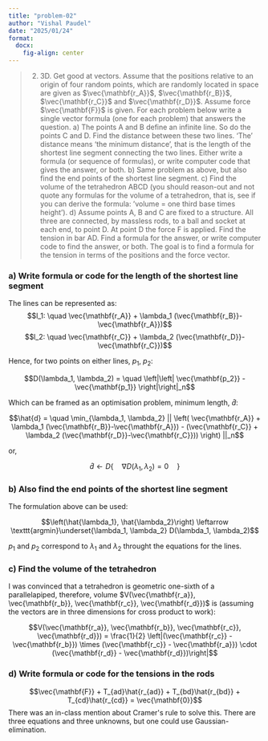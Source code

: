 ```yaml
---
title: "problem-02"
author: "Vishal Paudel"
date: "2025/01/24"
format:
  docx:
    fig-align: center
---
```


> 2. 3D. Get good at vectors. Assume that the positions relative to an origin of four random points, which are randomly located in space are given as $\vec{\mathbf{r_A}}$, $\vec{\mathbf{r_B}}$, $\vec{\mathbf{r_C}}$ and $\vec{\mathbf{r_D}}$. Assume force $\vec{\mathbf{F}}$ is given. For each problem below write a single vector formula (one for each problem) that answers the question.
>     a) The points A and B define an infinite line. So do the points C and D. Find the distance between these two lines. ‘The’ distance means ‘the minimum distance’, that is the length of the shortest line segment connecting the two lines. Either write a formula (or sequence of formulas), or write computer code that gives the answer, or both.
>     b) Same problem as above, but also find the end points of the shortest line segment.
>     c) Find the volume of the tetrahedron ABCD (you should reason-out and not quote any formulas for the volume of a tetrahedron, that is, see if you can derive the formula: ’volume = one third base times height’).
>     d) Assume points A, B and C are fixed to a structure. All three are connected, by massless rods, to a ball and socket at each end, to point D. At point D the force  F is applied. Find the tension in bar AD. Find a formula for the answer, or write computer code to find the answer, or both. The goal is to find a formula for the tension in terms of the positions and the force vector.

### a) Write formula or code for the length of the shortest line segment

The lines can be represented as:
$$l_1: \quad \vec{\mathbf{r_A}} + \lambda_1 (\vec{\mathbf{r_B}}-\vec{\mathbf{r_A}})$$
$$l_2: \quad \vec{\mathbf{r_C}} + \lambda_2 (\vec{\mathbf{r_D}}-\vec{\mathbf{r_C}})$$

Hence, for two points on either lines, $p_1$, $p_2$:

$$D(\lambda_1, \lambda_2) = \quad \left|\left| \vec{\mathbf{p_2}} - \vec{\mathbf{p_1}} \right|\right|_n$$

Which can be framed as an optimisation problem, minimum length, $\hat{d}$:

$$\hat{d} = \quad \min_{\lambda_1, \lambda_2} || \left( \vec{\mathbf{r_A}} + \lambda_1 (\vec{\mathbf{r_B}}-\vec{\mathbf{r_A}}) - (\vec{\mathbf{r_C}} + \lambda_2 (\vec{\mathbf{r_D}}-\vec{\mathbf{r_C}})) \right) ||_n$$

or,

$$\hat{d} \leftarrow D\left\{ \quad \nabla D(\lambda_1, \lambda_2) = 0 \quad\right\}$$
### b) Also find the end points of the shortest line segment

The formulation above can be used:

$$\left(\hat{\lambda_1}, \hat{\lambda_2}\right) \leftarrow \texttt{argmin}\underset{\lambda_1, \lambda_2} D(\lambda_1, \lambda_2)$$

$p_1$ and $p_2$ correspond to $\lambda_1$ and $\lambda_2$ throught the equations for the lines.

### c) Find the volume of the tetrahedron

I was convinced that a tetrahedron is geometric one-sixth of a parallelapiped, therefore, volume $V(\vec{\mathbf{r_a}}, \vec{\mathbf{r_b}}, \vec{\mathbf{r_c}}, \vec{\mathbf{r_d}})$ is (assuming the vectors are in three dimensions for cross product to work):

$$V(\vec{\mathbf{r_a}}, \vec{\mathbf{r_b}}, \vec{\mathbf{r_c}}, \vec{\mathbf{r_d}}) = \frac{1}{2} \left|(\vec{\mathbf{r_c}} - \vec{\mathbf{r_b}}) \times (\vec{\mathbf{r_c}} - \vec{\mathbf{r_a}}) \cdot (\vec{\mathbf{r_d}} - \vec{\mathbf{r_d}})\right|$$

### d) Write formula or code for the tensions in the rods

$$\vec{\mathbf{F}} + T_{ad}\hat{r_{ad}} + T_{bd}\hat{r_{bd}} + T_{cd}\hat{r_{cd}} = \vec{\mathbf{0}}$$
There was an in-class mention about Cramer's rule to solve this. There are three equations and three unknowns, but one could use Gaussian-elimination.